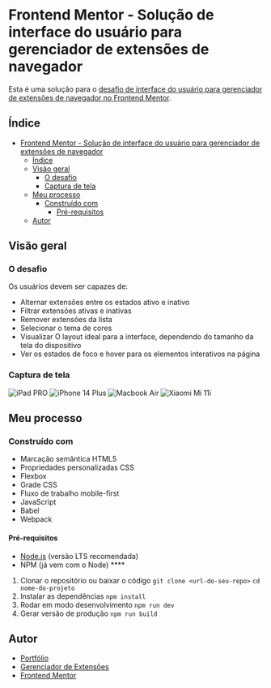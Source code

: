 # Frontend Mentor - Solução de interface do usuário para gerenciador de extensões de navegador

Esta é uma solução para o [desafio de interface do usuário para gerenciador de extensões de navegador no Frontend Mentor](https://www.frontendmentor.io/challenges/browser-extension-manager-ui-yNZnOfsMAp).

## Índice

- [Frontend Mentor - Solução de interface do usuário para gerenciador de extensões de navegador](#frontend-mentor---solução-de-interface-do-usuário-para-gerenciador-de-extensões-de-navegador)
  - [Índice](#índice)
  - [Visão geral](#visão-geral)
    - [O desafio](#o-desafio)
    - [Captura de tela](#captura-de-tela)
  - [Meu processo](#meu-processo)
    - [Construído com](#construído-com)
      - [Pré-requisitos](#pré-requisitos)
  - [Autor](#autor)


## Visão geral

### O desafio

Os usuários devem ser capazes de:

- Alternar extensões entre os estados ativo e inativo
- Filtrar extensões ativas e inativas
- Remover extensões da lista
- Selecionar o tema de cores
- Visualizar O layout ideal para a interface, dependendo do tamanho da tela do dispositivo
- Ver os estados de foco e hover para os elementos interativos na página

### Captura de tela

![iPad PRO](./assets/images/screenshots/iPad-PRO.png)
![iPhone 14 Plus](./assets/images/screenshots/iPhone-14-Plus.png)
![Macbook Air](./assets/images/screenshots/Macbook-Air.png)
![Xiaomi Mi 11i](./assets/images/screenshots/Xiaomi-Mi-11i.png)

## Meu processo

### Construído com

- Marcação semântica HTML5
- Propriedades personalizadas CSS
- Flexbox
- Grade CSS
- Fluxo de trabalho mobile-first
- JavaScript
- Babel
- Webpack

#### Pré-requisitos
- [Node.js](https://nodejs.org/) (versão LTS recomendada)  
- NPM (já vem com o Node)  ****

1. Clonar o repositório ou baixar o código
  ```git clone <url-do-seu-repo>```
  ```cd nome-do-projeto```
2. Instalar as dependências
  ```npm install```
3. Rodar em modo desenvolvimento
  ```npm run dev```
4. Gerar versão de produção
  ```npm run build```


## Autor

- [Portfólio](https://higor-costa.github.io/meu-portfolio/)
- [Gerenciador de Extensões](https://higor-costa.github.io/gerenciador-de-extensoes/)
- [Frontend Mentor](https://www.frontendmentor.io/profile/higor-costa)
